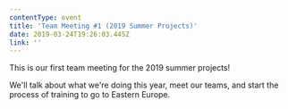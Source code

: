 ```yaml
---
contentType: event
title: 'Team Meeting #1 (2019 Summer Projects)'
date: 2019-03-24T19:26:03.445Z
link: ''
---
```

This is our first team meeting for the 2019 summer projects!

We'll talk about what we're doing this year, meet our teams, and start the process of training to go to Eastern Europe.
